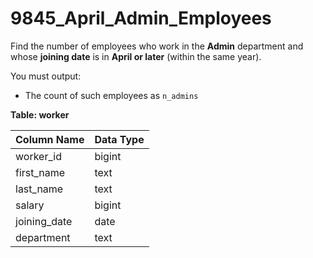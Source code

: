 # 9845_April_Admin_Employees

Find the number of employees who work in the **Admin** department and whose **joining date** is in **April or later** (within the same year).

You must output:
- The count of such employees as `n_admins`

**Table: worker**

| Column Name   | Data Type |
|---------------|-----------|
| worker_id     | bigint    |
| first_name    | text      |
| last_name     | text      |
| salary        | bigint    |
| joining_date  | date      |
| department    | text      |

